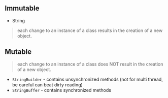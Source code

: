 ## Immutable
- String
> each change to an instance of a class results in the creation of a new object.

## Mutable
> each change to an instance of a class does NOT result in the creation of a new object.
- `StringBuilder` - contains unsynchronized methods (not for multi thread, be careful can beat dirty reading)
- `StringBuffer` - contains synchronized methods